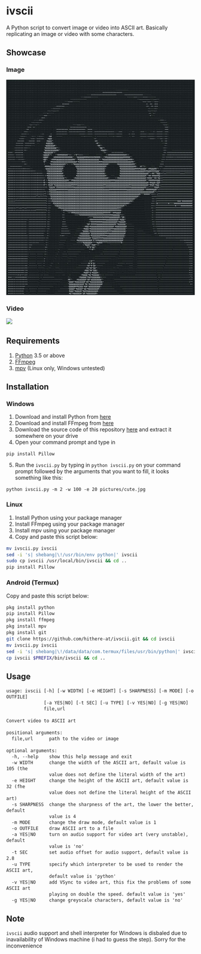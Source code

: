 # ivscii
A Python script to convert image or video into ASCII art. Basically replicating an image or video with some characters.

## Showcase
### Image
![](https://github.com/hithere-at/ivscii/blob/master/examples/komi_ascii.jpg)

### Video
![](https://github.com/hithere-at/ivscii/blob/master/examples/osu_lazer.gif)

## Requirements
1. [Python](https://www.python.org/downloads/) 3.5 or above
2. [FFmpeg](https://www.ffmpeg.org/download.html)
3. [mpv](https://mpv.io/installation/) (Linux only, Windows untested)

## Installation 

### Windows
1. Download and install Python from [here](https://www.python.org/downloads/)
2. Download and install FFmpeg from [here](https://www.ffmpeg.org/download.html)
3. Download the source code of this repository [here](https://github.com/hithere-at/ivscii/archive/refs/tags/v1.0.zip) and extract it somewhere on your drive
4. Open your command prompt and type in 
```
pip install Pillow
```

5. Run the `ivscii.py` by typing in `python ivscii.py` on your command prompt followed by the arguments that you want to fill, it looks something like this: 

```
python ivscii.py -m 2 -w 100 -e 20 pictures/cute.jpg
```


### Linux
1. Install Python using your package manager
2. Install FFmpeg using your package manager
3. Install mpv using your package manager
4. Copy and paste this script below: 
```sh
mv ivscii.py ivscii
sed -i 's| shebang|\!/usr/bin/env python|' ivscii
sudo cp ivscii /usr/local/bin/ivscii && cd ..
pip install Pillow
```

### Android (Termux)
Copy and paste this script below:
```sh
pkg install python
pip install Pillow
pkg install ffmpeg
pkg install mpv
pkg install git
git clone https://github.com/hithere-at/ivscii.git && cd ivscii
mv ivscii.py ivscii
sed -i 's| shebang|\!/data/data/com.termux/files/usr/bin/python|' ivscii
cp ivscii $PREFIX/bin/ivscii && cd ..
```

## Usage
```
usage: ivscii [-h] [-w WIDTH] [-e HEIGHT] [-s SHARPNESS] [-m MODE] [-o OUTFILE]
              [-a YES|NO] [-t SEC] [-u TYPE] [-v YES|NO] [-g YES|NO]
              file,url

Convert video to ASCII art

positional arguments:
  file,url      path to the video or image

optional arguments:
  -h, --help    show this help message and exit
  -w WIDTH      change the width of the ASCII art, default value is 105 (the
                value does not define the literal width of the art)
  -e HEIGHT     change the height of the ASCII art, default value is 32 (fhe
                value does not define the literal height of the ASCII art)
  -s SHARPNESS  change the sharpness of the art, the lower the better, default
                value is 4
  -m MODE       change the draw mode, default value is 1
  -o OUTFILE    draw ASCII art to a file
  -a YES|NO     turn on audio support for video art (very unstable), default
                value is 'no'
  -t SEC        set audio offset for audio support, default value is 2.8
  -u TYPE       specify which interpreter to be used to render the ASCII art,
                default value is 'python'
  -v YES|NO     add VSync to video art, this fix the problems of some ASCII art
                playing on double the speed. default value is 'yes'
  -g YES|NO     change greyscale characters, default value is 'no'
```

## Note
`ivscii` audio support and shell interpreter for Windows is disbaled due to inavailability of Windows machine (i had to guess the step). Sorry for the inconvenience
